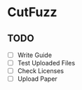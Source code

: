 # CutFuzz

## TODO

- [ ] Write Guide
- [ ] Test Uploaded Files
- [ ] Check Licenses
- [ ] Upload Paper
